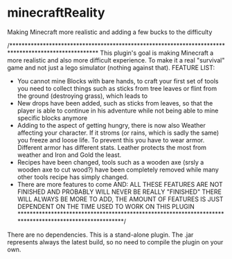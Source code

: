 # minecraftReality
Making Minecraft more realistic and adding a few bucks to the difficulty

/*****************************************************************************************************
This plugin's goal is making Minecraft a more realistic and also more
difficult experience. To make it a real "survival" game and not just
a lego simulator (nothing against that).
FEATURE LIST:
* You cannot mine Blocks with bare hands, to craft your first set
of tools you need to collect things such as sticks from tree leaves
or flint from the ground (destroying grass), which leads to
* New drops have been added, such as sticks from leaves, so that the player
is able to continue in his adventure while not being able to mine specific
blocks anymore
* Adding to the aspect of getting hungry, there is now also Weather affecting
your character. If it stroms (or rains, which is sadly the same) you freeze
and loose life. To prevent this you have to wear armor. Different armor has different
stats. Leather protects the most from weather and Iron and Gold the least.
* Recipes have been changed, tools such as a wooden axe (srsly a wooden axe to cut wood?)
have been completely removed while many other tools recipe has simply changed.
* There are more features to come AND:
ALL THESE FEATURES ARE NOT FINISHED AND PROBABLY WILL NEVER BE REALLY "FINISHED"
THERE WILL ALWAYS BE MORE TO ADD, THE AMOUNT OF FEATURES IS JUST DEPENDENT ON THE
TIME USED TO WORK ON THIS PLUGIN
*******************************************************************************************************/
 
There are no dependencies. This is a stand-alone plugin.
The .jar represents always the latest build, so no need to compile the plugin on your own.
